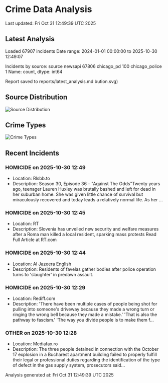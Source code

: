 # Crime Data Analysis
Last updated: Fri Oct 31 12:49:39 UTC 2025

## Latest Analysis

Loaded 67907 incidents
Date range: 2024-01-01 00:00:00 to 2025-10-30 12:49:07

Incidents by source:
source
newsapi           67806
chicago_pd          100
chicago_police        1
Name: count, dtype: int64

Report saved to reports/latest_analysis.md
bution.svg)

## Source Distribution
![Source Distribution](images/source_distribution.svg)

## Crime Types
![Crime Types](images/crime_types.svg)

## Recent Incidents

### HOMICIDE on 2025-10-30 12:49
- Location: Rlsbb.to
- Description: Season 30, Episode 36 – "Against The Odds"Twenty years ago, teenager Lauren Huxley was brutally bashed and left for dead in her suburban home. She was given little chance of survival but miraculously recovered and today leads a relatively normal life. As her …


### HOMICIDE on 2025-10-30 12:45
- Location: RT
- Description: Slovenia has unveiled new security and welfare measures after a Roma man killed a local resident, sparking mass protests Read Full Article at RT.com


### HOMICIDE on 2025-10-30 12:44
- Location: Al Jazeera English
- Description: Residents of favelas gather bodies after police operation turns to 'slaughter' in predawn assault.


### HOMICIDE on 2025-10-30 12:29
- Location: Rediff.com
- Description: 'There have been multiple cases of people being shot for pulling into someone's driveway because they made a wrong turn or ringing the wrong bell because they made a mistake.'
'That is also the pathway to fascism.'
'The way you divide people is to make them f…


### OTHER on 2025-10-30 12:28
- Location: Mediafax.ro
- Description: The three people detained in connection with the October 17 explosion in a Bucharest apartment building failed to properly fulfill their legal or professional duties regarding the identification of the type of defect in the gas supply system, prosecutors said…

Analysis generated at: Fri Oct 31 12:49:39 UTC 2025
